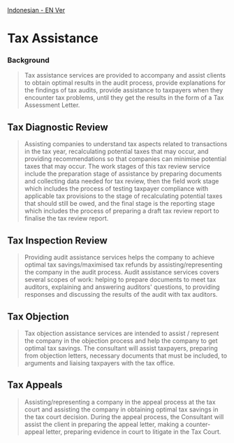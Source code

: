 [Indonesian - EN Ver](/Consulting-ID.md)
# Tax Assistance
### Background
> Tax assistance services are provided to accompany and assist clients to obtain optimal results in the audit process, provide explanations for the findings of tax audits, provide assistance to taxpayers when they encounter tax problems, until they get the results in the form of a Tax Assessment Letter.
## Tax Diagnostic Review
> Assisting companies to understand tax aspects related to transactions in the tax year, recalculating potential taxes that may occur, and providing recommendations so that companies can minimise potential taxes that may occur.
> The work stages of this tax review service include the preparation stage of assistance by preparing documents and collecting data needed for tax review, then the field work stage which includes the process of testing taxpayer compliance with applicable tax provisions to the stage of recalculating potential taxes that should still be owed, and the final stage is the reporting stage which includes the process of preparing a draft tax review report to finalise the tax review report.  
## Tax Inspection Review
> Providing audit assistance services helps the company to achieve optimal tax savings/maximised tax refunds by assisting/representing the company in the audit process.
> Audit assistance services covers several scopes of work: helping to prepare documents to meet tax auditors, explaining and answering auditors' questions, to providing responses and discussing the results of the audit with tax auditors.
## Tax Objection
> Tax objection assistance services are intended to assist / represent the company in the objection process and help the company to get optimal tax savings.
> The consultant will assist taxpayers, preparing from objection letters, necessary documents that must be included, to arguments and liaising taxpayers with the tax office.
## Tax Appeals
> Assisting/representing a company in the appeal process at the tax court and assisting the company in obtaining optimal tax savings in the tax court decision.
> During the appeal process, the Consultant will assist the client in preparing the appeal letter, making a counter-appeal letter, preparing evidence in court to litigate in the Tax Court.